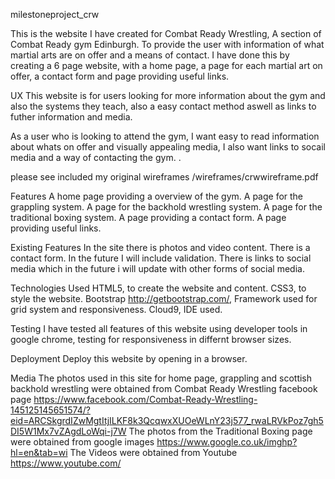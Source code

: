 milestoneproject_crw

This is the website I have created for Combat Ready Wrestling, A section of Combat Ready gym Edinburgh. To provide the user with information of what martial arts are on offer and a means of contact.
I have done this by creating a 6 page website, with a home page, a page for each martial art on offer, a contact form and page providing useful links.



UX
This website is for users looking for more information about the gym and also the systems they teach, also a easy contact method aswell as links to futher information and media. 


As a user who is looking to attend the gym, I want easy to read information about whats on offer and visually appealing media, I also want links to socail media and a way of contacting the gym.       .

please see included my original wireframes /wireframes/crwwireframe.pdf

Features
A home page providing a overview of the gym.
A page for the grappling system.
A page for the backhold wrestling system.
A page for the traditional boxing system.
A page providing a contact form.
A page providing useful links.

Existing Features
In the site there is photos and video content. 
There is a contact form. In the future I will include validation.
There is links to social media which in the future i will update with other forms of social media.


Technologies Used
 HTML5, to create the website and content.
 CSS3, to style the website.
 Bootstrap http://getbootstrap.com/, Framework used for grid system and responsiveness. 
 Cloud9, IDE used. 


Testing
I have tested all features of this website using developer tools in google chrome, testing for responsiveness in differnt browser sizes.

Deployment
Deploy this website by opening in a browser.   



Media
The photos used in this site for home page, grappling and scottish backhold wrestling were obtained from Combat Ready Wrestling facebook page https://www.facebook.com/Combat-Ready-Wrestling-145125145651574/?eid=ARCSkgrdIZwMgtItjILKF8k3QcqwxXUOeWLnY23j577_rwaLRVkPoz7gh5DI5W1Mx7vZAgdLoWqi-j7W
The photos from the Traditional Boxing page were obtained from google images https://www.google.co.uk/imghp?hl=en&tab=wi
The Videos were obtained from Youtube https://www.youtube.com/